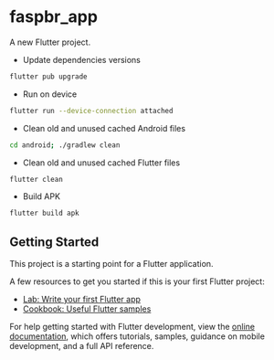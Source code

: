 # faspbr_app

A new Flutter project.

* Update dependencies versions
```sh
flutter pub upgrade
```

* Run on device
```sh
flutter run --device-connection attached
```

* Clean old and unused cached Android files
```sh
cd android; ./gradlew clean
```

* Clean old and unused cached Flutter files
```sh
flutter clean
```

* Build APK
```sh
flutter build apk
```

## Getting Started

This project is a starting point for a Flutter application.

A few resources to get you started if this is your first Flutter project:

- [Lab: Write your first Flutter app](https://docs.flutter.dev/get-started/codelab)
- [Cookbook: Useful Flutter samples](https://docs.flutter.dev/cookbook)

For help getting started with Flutter development, view the
[online documentation](https://docs.flutter.dev/), which offers tutorials,
samples, guidance on mobile development, and a full API reference.
